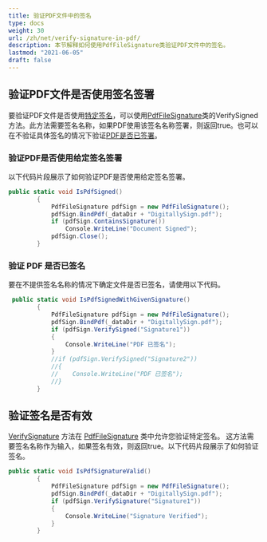 ```yaml
---
title: 验证PDF文件中的签名
type: docs
weight: 30
url: /zh/net/verify-signature-in-pdf/
description: 本节解释如何使用PdfFileSignature类验证PDF文件中的签名。
lastmod: "2021-06-05"
draft: false
---
```


## 验证PDF文件是否使用签名签署

要验证PDF文件是否使用[特定签名](/pdf/zh/net/working-with-signature-in-a-pdf-file/)，可以使用[PdfFileSignature](https://reference.aspose.com/pdf/net/aspose.pdf.facades/pdffilesignature)类的VerifySigned方法。此方法需要签名名称，如果PDF使用该签名名称签署，则返回true。也可以在不验证具体签名的情况下验证[PDF是否已签署](/pdf/zh/net/working-with-signature-in-a-pdf-file/)。

### 验证PDF是否使用给定签名签署

以下代码片段展示了如何验证PDF是否使用给定签名签署。

```csharp
public static void IsPdfSigned()
        {
            PdfFileSignature pdfSign = new PdfFileSignature();
            pdfSign.BindPdf(_dataDir + "DigitallySign.pdf");
            if (pdfSign.ContainsSignature())
                Console.WriteLine("Document Signed");
            pdfSign.Close();
        }
```

### 验证 PDF 是否已签名

要在不提供签名名称的情况下确定文件是否已签名，请使用以下代码。

```csharp
 public static void IsPdfSignedWithGivenSignature()
        {
            PdfFileSignature pdfSign = new PdfFileSignature();
            pdfSign.BindPdf(_dataDir + "DigitallySign.pdf");
            if (pdfSign.VerifySigned("Signature1"))
            {
                Console.WriteLine("PDF 已签名");
            }
            //if (pdfSign.VerifySigned("Signature2"))
            //{
            //    Console.WriteLine("PDF 已签名");
            //}
        }
```

## 验证签名是否有效

[VerifySignature](https://reference.aspose.com/pdf/net/aspose.pdf.facades/pdffilesignature/methods/verifysignature) 方法在 [PdfFileSignature](https://reference.aspose.com/pdf/net/aspose.pdf.facades/pdffilesignature) 类中允许您验证特定签名。 这方法需要签名名称作为输入，如果签名有效，则返回true。以下代码片段展示了如何验证签名。

```csharp
public static void IsPdfSignatureValid()
        {
            PdfFileSignature pdfSign = new PdfFileSignature();
            pdfSign.BindPdf(_dataDir + "DigitallySign.pdf");
            if (pdfSign.VerifySignature("Signature1"))
            {
                Console.WriteLine("Signature Verified");
            }
        }
```